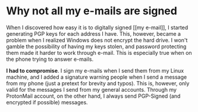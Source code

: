 # Why not all my e-mails are signed
When I discovered how easy it is to digitally signed [[my e-mail]], I started generating PGP keys for each address I have. This, however, became a problem when I realized Windows does not encrypt the hard drive. I won't gamble the possibility of having my keys stolen, and password protecting them made it harder to work through e-mail. This is especially true when on the phone trying to answer e-mails. 

**I had to compromise**. I sign my e-mails when I send them from my Linux machine, and I added a signature warning people when I send a message from my phone (just a pretext for brevity and typos). This is, however, only valid for the messages I send from my general accounts. Through my ProtonMail account, on the other hand, I always send PGP-Signed (and encrypted if possible) messages. 